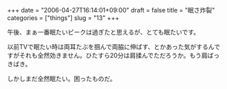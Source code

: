 +++
date = "2006-04-27T16:14:01+09:00"
draft = false
title = "眠さ炸裂"
categories = ["things"]
slug = "13"
+++

午後、まぁ一番眠たいピークは過ぎたと思えるが、とても眠たいです。

以前TVで眠たい時は両耳たぶを掴んで両脇に伸ばす、とかあった気がするんですがそれも全然効きません。ひたすら20分は肩揉んでただろうか。もう肩ばっきばき。

しかしまだ全然眠たい。困ったものだ。
